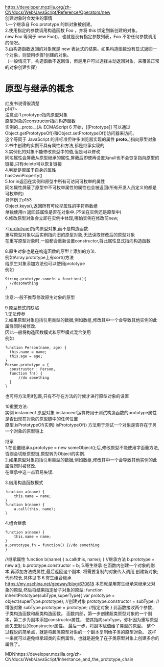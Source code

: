 https://developer.mozilla.org/zh-CN/docs/Web/JavaScript/Reference/Operators/new  
创建对象时会发生的事情  
1.一个继承自 Foo.prototype 的新对象被创建。  
2.使用指定的参数调用构造函数 Foo ，并将 this 绑定到新创建的对象。  
new Foo 等同于 new Foo()，也就是没有指定参数列表，Foo 不带任何参数调用的情况。  
3.由构造函数返回的对象就是 new 表达式的结果。如果构造函数没有显式返回一个对象，则使用步骤1创建的对象。  
（一般情况下，构造函数不返回值，但是用户可以选择主动返回对象，来覆盖正常的对象创建步骤）  
  
  
  
原型与继承的概念  
===
红皮书说得很清楚  
p147~  
注意点:1.prototype指向原型对象  
原型对象的constructor指向构造函数  
实例的__proto__(从 ECMAScript 6 开始，[[Prototype]] 可以通过Object.getPrototypeOf()和Object.setPrototypeOf()访问器来访问。  
这个等同于 JavaScript 的非标准但许多浏览器实现的属性 __proto__。)指向原型对象  
2.书中创建的实例不具有属性和方法,都是继承实现的  
3.实例化的对象不能修改原型中的值,但是可以修改  
同名属性会屏蔽从原型继承的属性,屏蔽后即使再设置为null也不会恢复指向原型的链接,只有delete可以恢复链接  
4.判断是否属于自身的属性  
hasOwnProperty()  
5.for in返回在实例和原型中所有可访问可枚举的属性  
同名属性屏蔽了原型中不可枚举属性的属性也会被返回(所有开发人员定义的都是可枚举的)  
具体例子p153  
Object.keys(),返回所有可枚举属性的字符串数组  
单独使用in 返回该属性是否在对象中.(不论在实例还是原型中)  
6.修改原型对象会立即在实例中体现,哪怕实例在修改前new;  
  
7.[[prototype]](__prpto__)指向原型对象,而不是构造函数.  
重写原型对象以后实例指向旧的原型对象,无法读取修改后的原型对象  
在重写原型对象时,一般都会重新设置constructor,将此属性显式指向构造函数  
  
8.原生对象也是在构造函数的原型上添加的方法.  
例如Array.prototype上有sort()方法  
给原生对象添加方法也可以使用prototype  
例如  
  
```
String.prototype.somefn = function(){  
  //dosomething  
}  
```  
  
注意:一般不推荐修改原生对象的原型  
  
9.原型模式的缺陷  
1.无法传参  
2.如果原型对象包括引用类型的数据,例如数组,修改其中一个会导致其他实例的此属性同时被修改.  
因此一般将构造函数模式和原型模式混合使用  
例如  

```
function Person(name, age) {
  this.name = name;
  this.age = age;
}
Person.prototype = {
  construstor : Person,
  function fn() {
      //do something
  }
}  
```  
  
也可将方法用if包裹,只有不存在方法的时候才进行原型对象的设置  
  
10重要方法:  
实例 instanceof 原型对象  instanceof运算符用于测试构造函数的prototype属性是否出现在对象的原型链中的任何位置  
原型.isPrototypeOf(实例)   isPrototypeOf() 方法用于测试一个对象是否存在于另一个对象的原型链上  
  
继承  
1.在设置继承a.prototype = new someObject();后,修改原型不能使用字面量方法,否则会切断原型链,原型转为Object的实例.  
2.如果原型对象包括引用类型的数据,例如数组,修改其中一个会导致其他实例的此属性同时被修改.  
在继承中这一点容易失误.  
  
3.借用构造函数模式  

```
function a(name) {
    this.name = name;
}
function b(name) {
    a.call(this, name);
}
```  
  
4.组合继承  

```
function a(name) {
    this.name = name;
}
a.prototype.fn = function() {//do something
}  
```  
  
//继承属性
function b(name) {
    a.call(this, name);
}
//继承方法
b.prototype = new a();
b.prototype.constructor = b;
5.寄生继承
在函数内创建一个对象的副本,再添加方法或属性,最后返回这个副本;
将需要复制的对象传入调用,创建新对象;代码较长,具体见书
6.寄生组合继承
https://my.oschina.net/geeway/blog/670618
本质就是用寄生继承来继承父对象的原型,然后将结果指定给子对象的原型;
function inheritPrototype(subType,superType){
    var prototype = object(superType.prototype);    //创建对象
    prototype.constructor = subType;    //增强对象
    subType.prototype = prototype;    //指定对象
}
此函数接收两个参数，子类构造函数和超类构造函数。
函数内部，第一步创建超类原型对象的一个副本，第二步为副本添加constructor属性，
使其指向subType，弥补因为重写原型而失去默认的constructor属性。
最后一步，将副本赋值给子类型的原型。
整个过程说的简单点，就是将超类原型对象的一个副本复制给子类的原型对象。
这样一来就可以避免继承超类的实例属性，也就是避免了在子类原型对象上创建多余的属性了。


MDNhttps://developer.mozilla.org/zh-CN/docs/Web/JavaScript/Inheritance_and_the_prototype_chain

